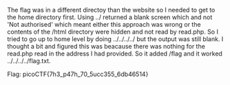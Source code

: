 The flag was in a different directoy than the website so I needed to get to the home directory first. Using ../ returned a blank screen which and not 'Not authorised' which meant either this approach was wrong or the contents of 
the /html directory were hidden and not read by read.php. So I tried to go up to home level by doing ../../../../ but the output was still blank. I thought a bit and figured this was beacause there was nothing for the read.php
read in the address I had provided. So it added /flag and it worked ../../../../flag.txt.

Flag: picoCTF{7h3_p47h_70_5ucc355_6db46514}
